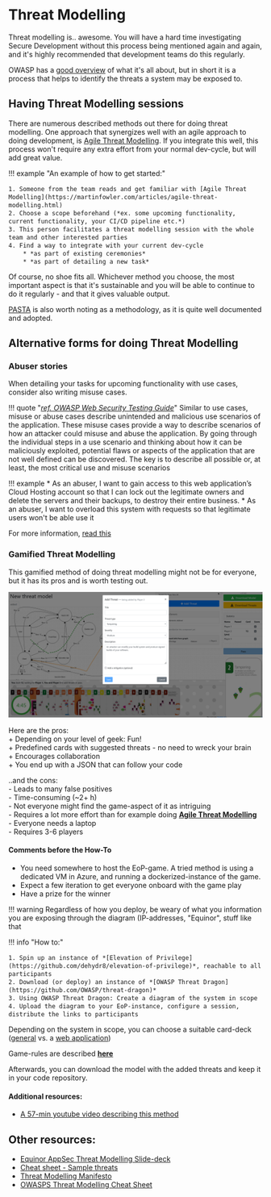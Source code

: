 # Threat Modelling

Threat modelling is.. awesome. You will have a hard time investigating Secure Development without this process being mentioned again and again, and it's highly recommended that development teams do this regularly.  

OWASP has a [good overview](https://owasp.org/www-community/Threat_Modeling) of what it's all about, but in short it is a process that helps to identify the threats a system may be exposed to.

## Having Threat Modelling sessions

There are numerous described methods out there for doing threat modelling. One approach that synergizes well with an agile approach to doing development, is [Agile Threat Modelling](https://martinfowler.com/articles/agile-threat-modelling.html). If you integrate this well, this process won't require any extra effort from your normal dev-cycle, but will add great value.  

!!! example "An example of how to get started:"
   
    1. Someone from the team reads and get familiar with [Agile Threat Modelling](https://martinfowler.com/articles/agile-threat-modelling.html)
    2. Choose a scope beforehand (*ex. some upcoming functionality, current functionality, your CI/CD pipeline etc.*)
    3. This person facilitates a threat modelling session with the whole team and other interested parties
    4. Find a way to integrate with your current dev-cycle
        * *as part of existing ceremonies*
        * *as part of detailing a new task*
    

Of course, no shoe fits all. Whichever method you choose, the most important aspect is that it's sustainable and you will be able to continue to do it regularly - and that it gives valuable output.

[PASTA](https://versprite.com/blog/what-is-pasta-threat-modeling/) is also worth noting as a methodology, as it is quite well documented and adopted.

## Alternative forms for doing Threat Modelling

### Abuser stories

When detailing your tasks for upcoming functionality with use cases, consider also writing misuse cases.  

!!! quote "[*ref. OWASP Web Security Testing Guide*](https://owasp.org/www-project-web-security-testing-guide/v42/2-Introduction/README#threat-modeling)"
    Similar to use cases, misuse or abuse cases describe unintended and malicious use scenarios of the application.
    These misuse cases provide a way to describe scenarios of how an attacker could misuse and abuse the application.
    By going through the individual steps in a use scenario and thinking about how it can be maliciously exploited,
    potential flaws or aspects of the application that are not well defined can be discovered. The key is to describe all
    possible or, at least, the most critical use and misuse scenarios  

!!! example
    * As an abuser, I want to gain access to this web application’s Cloud Hosting account so that I can lock out the legitimate owners and delete the servers and their backups, to destroy their entire business.
    * As an abuser, I want to overload this system with requests so that legitimate users won't be able use it

For more information, [read this](https://en.wikipedia.org/wiki/Misuse_case)

### Gamified Threat Modelling

This gamified method of doing threat modelling might not be for everyone, but it has its pros and is worth testing out.

![EOP Game-play](./EOP_gameplay.png)

Here are the pros:  
\+ Depending on your level of geek: Fun!  
\+ Predefined cards with suggested threats - no need to wreck your brain  
\+ Encourages collaboration  
\+ You end up with a JSON that can follow your code  

..and the cons:  
\- Leads to many false positives  
\- Time-consuming  (~2+ h)  
\- Not everyone might find the game-aspect of it as intriguing  
\- Requires a lot more effort than for example doing **[Agile Threat Modelling](./threat_modelling.md)**  
\- Everyone needs a laptop  
\- Requires 3-6 players

#### Comments before the How-To

- You need somewhere to host the EoP-game. A tried method is using a dedicated VM in Azure, and running a dockerized-instance of the game.
- Expect a few iteration to get everyone onboard with the game play
- Have a prize for the winner

!!! warning
    Regardless of how you deploy, be weary of what you information you are exposing through the diagram (IP-addresses, "Equinor", stuff like that

!!! info "How to:"

    1. Spin up an instance of *[Elevation of Privilege](https://github.com/dehydr8/elevation-of-privilege)*, reachable to all participants
    2. Download (or deploy) an instance of *[OWASP Threat Dragon](https://github.com/OWASP/threat-dragon)*
    3. Using OWASP Threat Dragon: Create a diagram of the system in scope
    4. Upload the diagram to your EoP-instance, configure a session, distribute the links to participants

Depending on the system in scope, you can choose a suitable card-deck ([general](https://github.com/adamshostack/eop/blob/master/EoP_Card%20Game%20Images.pdf) vs. a [web application](https://owasp.org/www-project-cornucopia/assets/files/Owasp-cornucopia-ecommerce_website-EN.pdf))

Game-rules are described **[here](https://logmeincdn.azureedge.net/legal/gdpr-v2/eop-cards-ready-to-print.pdf)**

Afterwards, you can download the model with the added threats and keep it in your code repository.

#### Additional resources:
- [A 57-min youtube video describing this method](https://www.youtube.com/watch?v=u2tmLrwv-nc)



## Other resources:

* [Equinor AppSec Threat Modelling Slide-deck](https://threatmodeling.app.playground.radix.equinor.com/)
* [Cheat sheet - Sample threats](https://docs.microsoft.com/en-us/previous-versions/msp-n-p/ff649461(v=pandp.10)?redirectedfrom=MSDN)
* [Threat Modelling Manifesto](https://www.threatmodelingmanifesto.org/)
* [OWASPS Threat Modelling Cheat Sheet](https://cheatsheetseries.owasp.org/cheatsheets/Threat_Modeling_Cheat_Sheet.html)